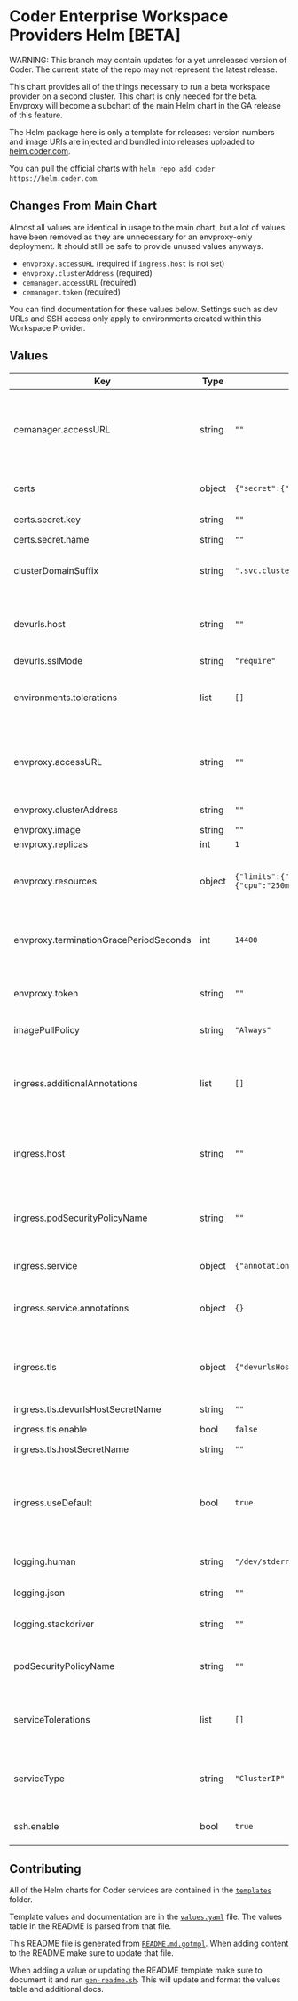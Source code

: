# Coder Enterprise Workspace Providers Helm [BETA]

WARNING: This branch may contain updates for a yet unreleased version of Coder.
The current state of the repo may not represent the latest release.

This chart provides all of the things necessary to run a beta workspace provider
on a second cluster. This chart is only needed for the beta. Envproxy will
become a subchart of the main Helm chart in the GA release of this feature.

The Helm package here is only a template for releases: version numbers and
image URIs are injected and bundled into releases uploaded to
[helm.coder.com][helm-repo].

You can pull the official charts with `helm repo add coder https://helm.coder.com`.

## Changes From Main Chart

Almost all values are identical in usage to the main chart, but a lot of values
have been removed as they are unnecessary for an envproxy-only deployment. It
should still be safe to provide unused values anyways.

- `envproxy.accessURL` (required if `ingress.host` is not set)
- `envproxy.clusterAddress` (required)
- `cemanager.accessURL` (required)
- `cemanager.token` (required)

You can find documentation for these values below. Settings such as dev URLs and
SSH access only apply to environments created within this Workspace Provider.

## Values

| Key                                    | Type   | Default                                                                                 | Description                                                                                                                                                                                                                                                                                             |
| -------------------------------------- | ------ | --------------------------------------------------------------------------------------- | ------------------------------------------------------------------------------------------------------------------------------------------------------------------------------------------------------------------------------------------------------------------------------------------------------- |
| cemanager.accessURL                    | string | `""`                                                                                    | The cemanager access URL that the envproxy will use to communicate with the cemanager. This must be the public cemanager URL because it's also used for redirecting unauthenticated users to the cemanager. This should be a full URL complete with protocol and no trailing slash.                     |
| certs                                  | object | `{"secret":{"key":"","name":""}}`                                                       | Describes CAs that should be added to Coder services. These certs are NOT added to environments.                                                                                                                                                                                                        |
| certs.secret.key                       | string | `""`                                                                                    | The key in the secret pointing to the certificate bundle.                                                                                                                                                                                                                                               |
| certs.secret.name                      | string | `""`                                                                                    | The name of the secret.                                                                                                                                                                                                                                                                                 |
| clusterDomainSuffix                    | string | `".svc.cluster.local"`                                                                  | If you've set a custom default domain for your cluster, you may need to remove or change this DNS suffix for service resolution to work correctly.                                                                                                                                                      |
| devurls.host                           | string | `""`                                                                                    | Should be a wildcard hostname to allow matching against custom-created dev URLs. Leaving as an empty string results in devurls being disabled. Example: "\*.devurls.coder.com".                                                                                                                         |
| devurls.sslMode                        | string | `"require"`                                                                             |                                                                                                                                                                                                                                                                                                         |
| environments.tolerations               | list   | `[]`                                                                                    | Tolerations are applied to all user environments. Each element is a regular pod toleration object. To set service tolerations see serviceTolerations. See values.yaml for an example.                                                                                                                   |
| envproxy.accessURL                     | string | `""`                                                                                    | The URL reported to cemanager. Must be accessible by cemanager and all users who can use this workspace provider. Must be a subdomain of the cemanager access URL. Derived from ingress.host if not set. e.g. "https://wsp.coder.com"                                                                   |
| envproxy.clusterAddress                | string | `""`                                                                                    | The address of the K8s cluster, must be reachable from the cemanager.                                                                                                                                                                                                                                   |
| envproxy.image                         | string | `""`                                                                                    | Injected during releases.                                                                                                                                                                                                                                                                               |
| envproxy.replicas                      | int    | `1`                                                                                     | The number of replicas to run of the envproxy.                                                                                                                                                                                                                                                          |
| envproxy.resources                     | object | `{"limits":{"cpu":"250m","memory":"512Mi"},"requests":{"cpu":"250m","memory":"512Mi"}}` | Kubernetes resource request and limits for envproxy pods. To unset a value, set it to "". To unset all values, you can provide a values.yaml file which sets resources to nil. See values.yaml for an example.                                                                                          |
| envproxy.terminationGracePeriodSeconds | int    | `14400`                                                                                 | Amount of seconds to wait before shutting down the environment proxy if there are still open connections. This is set very long intentionally so developers do not deal with disconnects during deployments.                                                                                            |
| envproxy.token                         | string | `""`                                                                                    | Set by coder-cli during the initial installation. Be careful to not overwrite this with an empty string by setting it to empty string in your custom values file.                                                                                                                                       |
| imagePullPolicy                        | string | `"Always"`                                                                              | Sets the policy for pulling a container image across all services.                                                                                                                                                                                                                                      |
| ingress.additionalAnnotations          | list   | `[]`                                                                                    | Additional annotations to be used when creating the ingress. These only apply to the Ingress Kubernetes kind. The annotations can be used to specify certificate issuers or other cloud provider specific integrations. Annotations are provided as strings e.g. [ "mykey:myvalue", "mykey2:myvalue2" ] |
| ingress.host                           | string | `""`                                                                                    | The hostname to use for accessing the platform. This can be left blank and the user can still access the platform from the external IP or a DNS name that resolves to the external IP address.                                                                                                          |
| ingress.podSecurityPolicyName          | string | `""`                                                                                    | The name of the pod security policy the built in ingress controller should abide. It should be noted that the ingress controller requires the `NET_BIND_SERVICE` capability, privilege escalation, and access to privileged ports to successfully deploy.                                               |
| ingress.service                        | object | `{"annotations":{}}`                                                                    | Options related to the ingress Kubernetes Service object.                                                                                                                                                                                                                                               |
| ingress.service.annotations            | object | `{}`                                                                                    | Additional annotations to add to the Service object. For example to make the ingress spawn an internal load balancer: annotations: cloud.google.com/load-balancer-type: "Internal"                                                                                                                      |
| ingress.tls                            | object | `{"devurlsHostSecretName":"","enable":false,"hostSecretName":""}`                       | TLS options for the ingress. The hosts used for the tls configuration come from the ingress.host and the devurls.host variables. If those don't exist, then the TLS configuration will be ignored.                                                                                                      |
| ingress.tls.devurlsHostSecretName      | string | `""`                                                                                    | The secret to use for the devurls.host hostname.                                                                                                                                                                                                                                                        |
| ingress.tls.enable                     | bool   | `false`                                                                                 | Enables the tls configuration.                                                                                                                                                                                                                                                                          |
| ingress.tls.hostSecretName             | string | `""`                                                                                    | The secret to use for the ingress.host hostname.                                                                                                                                                                                                                                                        |
| ingress.useDefault                     | bool   | `true`                                                                                  | If set to true will deploy an nginx ingress that will allow you to access Coder from an external IP address, but if your kubernetes cluster is configured to provision external IP addresses. If you would like to bring your own ingress and hook Coder into that instead, set this value to false.    |
| logging.human                          | string | `"/dev/stderr"`                                                                         | Where to send logs that are formatted for readability by a human. Set to an empty string to disable.                                                                                                                                                                                                    |
| logging.json                           | string | `""`                                                                                    | Where to send logs that are formatted as JSON. Set to an empty string to disable.                                                                                                                                                                                                                       |
| logging.stackdriver                    | string | `""`                                                                                    | Where to send logs that are formatted for Google Stackdriver. Set to an empty string to disable.                                                                                                                                                                                                        |
| podSecurityPolicyName                  | string | `""`                                                                                    | The name of the pod security policy to apply to all Coder services and user environments. The optional ingress has its own field for pod security policy as well.                                                                                                                                       |
| serviceTolerations                     | list   | `[]`                                                                                    | Tolerations are applied to all Coder managed services. Each element is a toleration object. To set user environment tolerations see environments.tolerations. See values.yaml for an example.                                                                                                           |
| serviceType                            | string | `"ClusterIP"`                                                                           | See the following for the different serviceType options and their use: https://kubernetes.io/docs/concepts/services-networking/service/#publishing-services-service-types                                                                                                                               |
| ssh.enable                             | bool   | `true`                                                                                  | Enables accessing environments via SSH. NOTE: this only applies to environments managed by this workspace provider.                                                                                                                                                                                     |

## Contributing

All of the Helm charts for Coder services are contained in the
[`templates`][template-folder] folder.

Template values and documentation are in the [`values.yaml`][values-file] file.
The values table in the README is parsed from that file.

This README file is generated from [`README.md.gotmpl`][readme-template-file].
When adding content to the README make sure to update that file.

When adding a value or updating the README template make sure to document it
and run [`gen-readme.sh`][gen-readme-file]. This will update and format the
values table and additional docs.

[helm-repo]: https://helm.coder.com/
[template-folder]: https://github.com/cdr/enterprise-helm/tree/workspace-providers-envproxy-only/templates
[values-file]: https://github.com/cdr/enterprise-helm/blob/workspace-providers-envproxy-only/values.yaml
[readme-template-file]: https://github.com/cdr/enterprise-helm/blob/workspace-providers-envproxy-only/README.md.gotmpl
[gen-readme-file]: https://github.com/cdr/enterprise-helm/blob/workspace-providers-envproxy-only/gen-readme.sh
